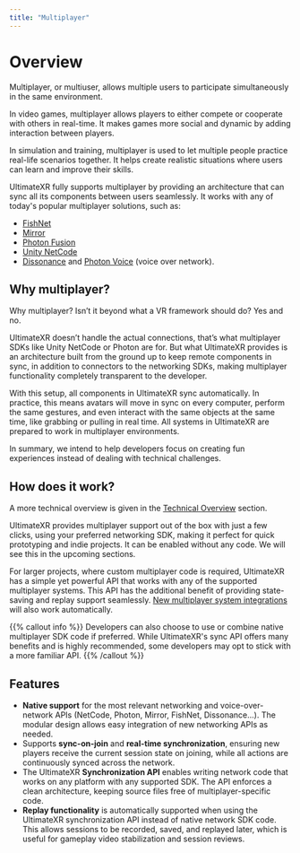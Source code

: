 ```yaml
---
title: "Multiplayer"
---
```


# Overview

Multiplayer, or multiuser, allows multiple users to participate simultaneously in the same environment.

In video games, multiplayer allows players to either compete or cooperate with others in real-time. It makes games more social and dynamic by adding interaction between players.

In simulation and training, multiplayer is used to let multiple people practice real-life scenarios together. It helps create realistic situations where users can learn and improve their skills.

UltimateXR fully supports multiplayer by providing an architecture that can sync all its components between users seamlessly. It works with any of today's popular multiplayer solutions, such as:
- [FishNet](https://fish-networking.gitbook.io/docs)
- [Mirror](https://mirror-networking.com/)
- [Photon Fusion](https://www.photonengine.com/fusion)
- [Unity NetCode](https://docs-multiplayer.unity3d.com/netcode/current/about/)
- [Dissonance](https://placeholder-software.co.uk/dissonance/docs/index.html) and [Photon Voice](https://www.photonengine.com/voice) (voice over network).

## Why multiplayer?

Why multiplayer? Isn’t it beyond what a VR framework should do? Yes and no.

UltimateXR doesn’t handle the actual connections, that’s what multiplayer SDKs like Unity NetCode or Photon are for. But what UltimateXR provides is an architecture built from the ground up to keep remote components in sync, in addition to connectors to the networking SDKs, making multiplayer functionality completely transparent to the developer.

With this setup, all components in UltimateXR sync automatically. In practice, this means avatars will move in sync on every computer, perform the same gestures, and even interact with the same objects at the same time, like grabbing or pulling in real time. All systems in UltimateXR are prepared to work in multiplayer environments.

In summary, we intend to help developers focus on creating fun experiences instead of dealing with technical challenges.

## How does it work?

A more technical overview is given in the [Technical Overview](/docs/multiplayer/technical-overview) section.

UltimateXR provides multiplayer support out of the box with just a few clicks, using your preferred networking SDK, making it perfect for quick prototyping and indie projects. It can be enabled without any code. We will see this in the upcoming sections.

For larger projects, where custom multiplayer code is required, UltimateXR has a simple yet powerful API that works with any of the supported multiplayer systems. This API has the additional benefit of providing state-saving and replay support seamlessly. [New multiplayer system integrations](/docs/programming-guide/architecture-extending-ultimatexr#new-multiplayer-sdk) will also work automatically.

{{% callout info %}}
Developers can also choose to use or combine native multiplayer SDK code if preferred. While UltimateXR's sync API offers many benefits and is highly recommended, some developers may opt to stick with a more familiar API.
{{% /callout %}}

## Features

- **Native support** for the most relevant networking and voice-over-network APIs (NetCode, Photon, Mirror, FishNet, Dissonance...). The modular design allows easy integration of new networking APIs as needed.
- Supports **sync-on-join** and **real-time synchronization**, ensuring new players receive the current session state on joining, while all actions are continuously synced across the network.
- The UltimateXR **Synchronization API** enables writing network code that works on any platform with any supported SDK. The API enforces a clean architecture, keeping source files free of multiplayer-specific code.
- **Replay functionality** is automatically supported when using the UltimateXR synchronization API instead of native network SDK code. This allows sessions to be recorded, saved, and replayed later, which is useful for gameplay video stabilization and session reviews.
